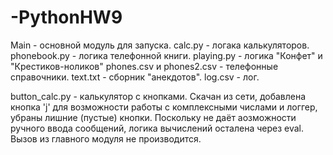 # -PythonHW9
Main - основной модуль для запуска.
calc.py - логака калькуляторов.
phonebook.py - логика телефонной книги.
playing.py - логика "Конфет" и "Крестиков-ноликов"
phones.csv и phones2.csv - телефонные справочники.
text.txt - сборник "анекдотов".
log.csv - лог.


button_calc.py - калькулятор с кнопками. Скачан из сети, добавлена кнопка 'j' для возможности работы 
с комплексными числами и логгер, убраны лишние (пустые) кнопки. 
Поскольку не даёт аозможности ручного ввода сообщений, логика вычислений осталена через eval. 
Вызов из главного модуля не производится.
